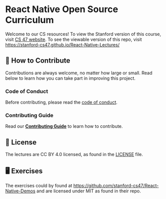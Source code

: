 # React Native Open Source Curriculum
Welcome to our CS resources!
To view the Stanford version of this course, visit [CS 47 website](http://cs47.stanford.edu/). To see the viewable version of this repo, visit https://stanford-cs47.github.io/React-Native-Lectures/

## 👏 How to Contribute

Contributions are always welcome, no matter how large or small. Read below to learn how you can take part in improving this project.

### Code of Conduct

Before contributing, please read the [code of conduct](CODE_OF_CONDUCT.md).


### Contributing Guide

Read our [**Contributing Guide**](CONTRIBUTING.md) to learn how to
contribute.

## 📄 License

The lectures are CC BY 4.0 licensed, as found in the [LICENSE](LICENSE) file.

## 🖥 Exercises

The exercises could by found at https://github.com/stanford-cs47/React-Native-Demos and are licensed under MIT as found in their repo.
